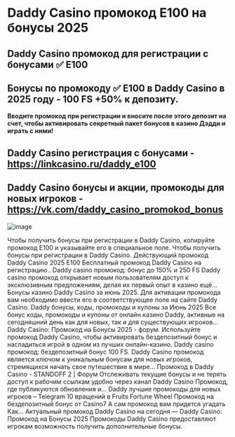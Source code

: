 # Daddy Cаsino промокод E100 на бонусы 2025 

## Daddy Cаsino промокод для регистрации с бонусами ✅ E100

## Бонусы по промокоду ✅ E100 в Daddy Cаsino в 2025 году - 100 FS +50% к депозиту.

**Вводите промокод при регистрации и вносите после этого депозит на счет, чтобы активировать секретный пакет бонусов в казино Дэдди и играть с ними!**

## Daddy Cаsino регистрация с бонусами - https://linkcasino.ru/daddy_e100

## Daddy Cаsino бонусы и акции, промокоды для новых игроков - https://vk.com/daddy_casino_promokod_bonus


![image](https://github.com/user-attachments/assets/36533171-e438-4746-a2cf-7bfc8bf231d9)


Чтобы получить бонусы при регистрации в Daddy Casino, копируйте промокод E100 и указывайте его в специальное поле.
Чтобы получить бонусы при регистрации в Daddy Casino. Действующий промокод Daddy Casino 2025 E100 Бесплатный промокод Daddy Cаsino на регистрацию..
Daddy casino промокод: бонус до 150% и 250 FS Daddy casino промокод открывает новым пользователям доступ к эксклюзивным предложениям, делая их первый опыт в казино ещё...
Бонусы казино Daddy Casino за июнь 2025. Для активации промокода вам необходимо ввести его в соответствующее поле на сайте Daddy Casino.
Daddy бонусы, коды, промокоды и купоны за Июнь 2025 Все бонус коды, промокоды и купоны от онлайн казино Daddy, активные на сегодняшний день как для новых, так и для существующих игроков...
Daddy Cаsino: Промокод на Бонусы 2025 - форум. Используйте промокод Daddy Casino, чтобы активировать бездепозитный бонус и насладиться игрой в одном из лучших онлайн-казино.
Daddy casino промокод: бездепозитный бонус 100 FS. Daddy Casino промокод является ключом к уникальным бонусам для новых игроков, стремящихся начать свое путешествие в мире...
Промокод в Daddy Casino - STANDOFF 2 | Форум Отслеживать текущие бонусы и не терять доступ к рабочим ссылкам удобно через канал Daddy Casino Промокод, где публикуются обновления и...
Daddy лучшие промокоды для новых игроков – Telegram 10 вращений в Fruits Fortune Wheel Промокод на бездепозитный бонус от Casino7 А сам промокод вам придется угадать Как...
Актуальный промокод Daddy Casino на сегодня — Daddy Cаsino: Промокод на Бонусы 2025 Промокоды Daddy Casino предоставляют игрокам возможность получить дополнительные бонусы.
